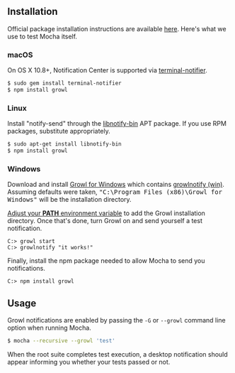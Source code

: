 ## Installation

Official package installation instructions are available [here](https://github.com/visionmedia/node-growl#installation). Here's what we use to test Mocha itself.

### macOS

On OS X 10.8+, Notification Center is supported via [terminal-notifier][].

```bash
$ sudo gem install terminal-notifier
$ npm install growl
```

### Linux

Install "notify-send" through the [libnotify-bin][] APT package. If you use
RPM packages, substitute appropriately.

```bash
$ sudo apt-get install libnotify-bin
$ npm install growl
```

### Windows

Download and install [Growl for Windows][] which contains [growlnotify (win)][].
Assuming defaults were taken, <samp>"C:\Program Files (x86)\Growl for Windows"</samp> will be the installation directory.

[Adjust your **PATH** environment variable][ms-add-envvar-to-path] to add the Growl installation directory.
Once that's done, turn Growl on and send yourself a test notification.
```posh
C:> growl start
C:> growlnotify "it works!"
```

Finally, install the npm package needed to allow Mocha to send you notifications.
```posh
C:> npm install growl
```

## Usage
Growl notifications are enabled by passing the `-G` or `--growl` command line option when running Mocha.

```bash
$ mocha --recursive --growl 'test'
```

When the root suite completes test execution, a desktop notification should appear informing you whether your tests passed or not.


[//]: # (Cross reference section)

[Growl for Windows]: https://github.com/briandunnington/growl-for-windows/releases/download/final/GrowlInstaller.exe
[growlnotify (win)]: https://github.com/briandunnington/growl-for-windows/blob/master/Growl%20Extras/growlnotify/growlnotify.exe
[growlnotify (mac)]: http://growl.info/extras.php#growlnotify
[libnotify-bin]: https://packages.ubuntu.com/trusty/libnotify-bin
[ms-add-envvar-to-path]: https://docs.telerik.com/teststudio/features/test-runners/add-path-environment-variables
[terminal-notifier]: https://github.com/alloy/terminal-notifier/
